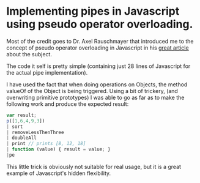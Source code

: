 Implementing pipes in Javascript using pseudo operator overloading.
======
Most of the credit goes to Dr. Axel Rauschmayer that introduced me to the concept of pseudo operator overloading in Javascript in his [great article](http://www.2ality.com/2011/12/fake-operator-overloading.html?m=1) about the subject.

The code it self is pretty simple (containing just 28 lines of Javascript for the actual pipe implementation).

I have used the fact that when doing operations on Objects, the method valueOf of the Object is being triggered.
Using a bit of trickery, (and overwriting primitive prototypes) I was able to go as far as to make the following work and produce the expected result:
 ```javascript
var result;
p([1,6,4,9,3])
 | sort
 | removeLessThenThree
 | doubleAll
 | print // prints [8, 12, 18]
 | function (value) { result = value; }
 |pe
```

This little trick is obviously not suitable for real usage, but it is a great example of Javascript's hidden flexibility.

